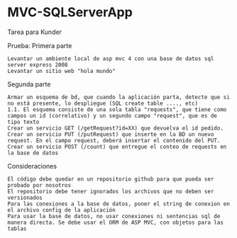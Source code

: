 # MVC-SQLServerApp
Tarea para Kunder

Prueba:
Primera parte

    Levantar un ambiente local de asp mvc 4 con una base de datos sql server express 2008
    Levantar un sitio web "hola mundo"

Segunda parte

    Armar un esquema de bd, que cuando la aplicación parta, detecte que si no está presente, lo despliegue (SQL create table ...., etc)
    1.1. El esquema consiste de una sola tabla "requests", que tiene como campos un id (correlativo) y un segundo campo "request", que es de tipo texto
    Crear un servicio GET (/getRequest?id=XX) que devuelva el id pedido.
    Crear un servicio PUT (/putRequest) que inserte en la BD un nuevo request. En el campo request, deberá insertar el contenido del PUT.
    Crear un servicio POST (/count) que entregue el conteo de requests en la base de datos

Consideraciones

    El código debe quedar en un repositorio github para que pueda ser probado por nosotros
    El repositorio debe tener ignorados los archivos que no deben ser versionados
    Para las conexiones a la base de datos, poner el string de conexion en el archivo config de la aplicación
    Para usar la base de datos, no usar conexiones ni sentencias sql de manera directa. Se debe usar el ORM de ASP MVC, con objetos para las tablas
